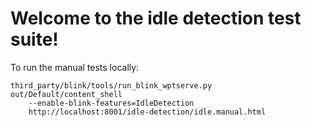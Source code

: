 # Welcome to the idle detection test suite!

To run the manual tests locally:

```
third_party/blink/tools/run_blink_wptserve.py
out/Default/content_shell
    --enable-blink-features=IdleDetection
    http://localhost:8001/idle-detection/idle.manual.html
```
